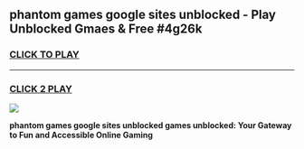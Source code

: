 
## phantom games google sites unblocked - Play Unblocked Gmaes & Free #4g26k
<h3>
<a href="https://premium.freeplayer.one?title=phantom_games_google_sites_unblocked&ref=03M">CLICK TO PLAY</a></h3>
<hr>

<h3>
<a href="https://premium.freeplayer.one?title=phantom_games_google_sites_unblocked&ref=03M">CLICK 2 PLAY</a>
  
</h3>

<a href="https://premium.freeplayer.one?title=phantom_games_google_sites_unblocked&ref=03M"><img src="https://clearcache.store/games.png"></a>


**phantom games google sites unblocked games unblocked: Your Gateway to Fun and Accessible Online Gaming**
